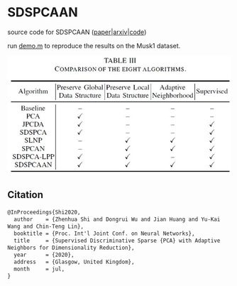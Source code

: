 # SDSPCAAN

source code for SDSPCAAN ([paper](https://ieeexplore.ieee.org/document/9206927/)|[arxiv](https://arxiv.org/abs/2001.03103)|[code](https://github.com/ZhenhuaShi/SDSPCAAN))

run [demo.m](https://github.com/ZhenhuaShi/SDSPCAAN/blob/main/demo.m) to reproduce the results on the Musk1 dataset.

<div align=center><img src="https://github.com/ZhenhuaShi/SDSPCAAN/blob/main/comparsion.JPG"/></div>

## Citation
```
@InProceedings{Shi2020,
  author    = {Zhenhua Shi and Dongrui Wu and Jian Huang and Yu-Kai Wang and Chin-Teng Lin},
  booktitle = {Proc. Int'l Joint Conf. on Neural Networks},
  title     = {Supervised Discriminative Sparse {PCA} with Adaptive Neighbors for Dimensionality Reduction},
  year      = {2020},
  address   = {Glasgow, United Kingdom},
  month     = jul,
}
```
